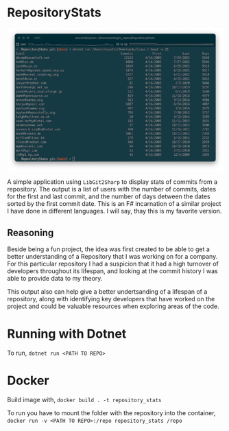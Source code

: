 # RepositoryStats

![RepositoryStats Output](https://github.com/amscotti/RepositoryStats/blob/master/RepositoryStats.png?raw=true)

A simple application using `LibGit2Sharp` to display stats of commits from a repository. The output is a list of users with the number of commits, dates for the first and last commit, and the number of days detween the dates sorted by the first commit date. This is an F# incarnation of a similar project I have done in different languages. I will say, thay this is my favorite version.

## Reasoning
Beside being a fun project, the idea was first created to be able to get a better understanding of a Repository that I was working on for a company. For this particular repository I had a suspicion that it had a high turnover of developers throughout its lifespan, and looking at the commit history I was able to provide data to my theory.

This output also can help give a better undertsanding of a lifespan of a repository, along with identifying key developers that have worked on the project and could be valuable resources when exploring areas of the code.
# Running with Dotnet
To run, `dotnet run <PATH TO REPO>`

# Docker
Build image with, `docker build . -t repository_stats`

To run you have to mount the folder with the repository into the container, 
`docker run -v <PATH TO REPO>:/repo repository_stats /repo`